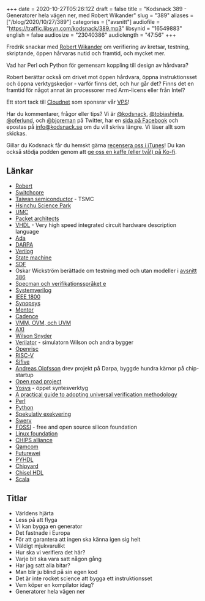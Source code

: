 +++
date = 2020-10-27T05:26:12Z
draft = false
title = "Kodsnack 389 - Generatorer hela vägen ner, med Robert Wikander"
slug = "389"
aliases = ["/blog/2020/10/27/389"]
categories = ["avsnitt"]
audiofile = "https://traffic.libsyn.com/kodsnack/389.mp3"
libsynid = "16549883"
english = false
audiosize = "23040386"
audiolength = "47:56" 
+++

Fredrik snackar med [Robert Wikander](https://www.linkedin.com/in/robertwikander/?originalSubdomain=se) om verifiering av kretsar, testning, skriptande, öppen hårvaras nutid och framtid, och mycket mer.

Vad har Perl och Python för gemensam koppling till design av hårdvara?

Robert berättar också om drivet mot öppen hårdvara, öppna instruktionsset och öppna verktygskedjor - varför finns det, och hur går det? Finns det en framtid för något annat än processorer med Arm-licens eller från Intel?

Ett stort tack till [Cloudnet](http://www.cloudnet.se) som sponsrar vår [VPS](http://en.wikipedia.org/wiki/Virtual_private_server)!

Har du kommentarer, frågor eller tips? Vi är [@kodsnack](https://www.twitter.com/kodsnack), [@tobiashieta](https://www.twitter.com/tobiashieta), [@oferlund](https://www.twitter.com/oferlund), och [@bjoreman](https://www.twitter.com/bjoreman) på Twitter, har en [sida på Facebook](https://www.facebook.com/kodsnack) och epostas på [info@kodsnack.se](mailto:info@kodsnack.se) om du vill skriva längre. Vi läser allt som skickas.

Gillar du Kodsnack får du hemskt gärna [recensera oss i iTunes](http://itunes.apple.com/se/podcast/kodsnack/id561631498?l=en)! Du kan också stödja podden genom att <a href="https://ko-fi.com/kodsnack" rel="payment">ge oss en kaffe (eller två!) på Ko-fi</a>.

## Länkar ##
* [Robert](https://www.linkedin.com/in/robertwikander/?originalSubdomain=se)
* [Switchcore](https://etn.se/index.php/nyheter/51968-switchcore-redo-foer-sista-kapitlet.html)
* [Taiwan semiconductor](https://en.wikipedia.org/wiki/TSMC) - TSMC
* [Hsinchu Science Park](https://en.wikipedia.org/wiki/Hsinchu_Science_Park)
* [UMC](https://en.wikipedia.org/wiki/United_Microelectronics_Corporation)
* [Packet architects](https://www.packetarc.com/)
* [VHDL](https://en.wikipedia.org/wiki/VHDL) - Very high speed integrated circuit hardware description language
* [Ada](https://en.wikipedia.org/wiki/Ada_%28programming_language%29)
* [DARPA](https://en.wikipedia.org/wiki/DARPA)
* [Verilog](https://en.wikipedia.org/wiki/Verilog)
* [State machine](https://en.wikipedia.org/wiki/Finite-state_machine)
* [SDF](https://en.wikipedia.org/wiki/Standard_Delay_Format)
* Oskar Wickström berättade om testning med och utan modeller i [avsnitt 386](https://kodsnack.se/386/)
* [Specman och verifikationsspråket e](https://en.wikipedia.org/wiki/E_%28verification_language%29)
* [Systemverilog](https://en.wikipedia.org/wiki/SystemVerilog)
* [IEEE 1800](https://ieeexplore.ieee.org/document/8299595)
* [Synopsys](https://en.wikipedia.org/wiki/Synopsys)
* [Mentor](https://www.mentor.com/#section-1)
* [Cadence](https://en.wikipedia.org/wiki/Cadence_Design_Systems)
* [VMM, OVM, och UVM](https://www.aldec.com/en/solutions/functional_verification/uvm_ovm_vmm--emulators-and-debuggers-in-embedded-system)
* [AXI](https://en.wikipedia.org/wiki/Advanced_eXtensible_Interface)
* [Wilson Snyder](https://www.veripool.org/users/3)
* [Verilator](https://en.wikipedia.org/wiki/Verilator) - simulatorn Wilson och andra bygger
* [Openrisc](https://en.wikipedia.org/wiki/OpenRISC)
* [RISC-V](https://en.wikipedia.org/wiki/RISC-V)
* [Sifive](https://www.sifive.com/)
* [Andreas Olofsson](https://www.linkedin.com/in/andreasolofsson/) drev projekt på Darpa, byggde hundra kärnor på chip-startup
* [Open road project](https://theopenroadproject.org/)
* [Yosys](http://www.clifford.at/yosys/) - öppet syntesverktyg
* [A practical guide to adopting universal verification methodology](https://www.amazon.com/Practical-Adopting-Universal-Verification-Methodology/dp/1300535938)
* [Perl](https://en.wikipedia.org/wiki/Perl)
* [Python](https://en.wikipedia.org/wiki/Python_%28programming_language%29)
* [Spekulativ exekvering](https://en.wikipedia.org/wiki/Speculative_execution)
* [Swerv](https://github.com/chipsalliance/Cores-SweRV)
* [FOSSI](https://fossi-foundation.org/fossi) - free and open source silicon foundation
* [Linux foundation](https://www.google.com/search?client=safari&rls=en&q=linux+foundation&ie=UTF-8&oe=UTF-8)
* [CHIPS alliance](https://chipsalliance.org/)
* [Qamcom](https://www.qamcom.com/what-we-do)
* [Futurewei](https://www.futurewei.com/)
* [PYHDL](https://github.com/SdNssr/pyhdl)
* [Chipyard](https://chipyard.readthedocs.io/en/latest/)
* [Chisel HDL](https://www.chisel-lang.org/)
* [Scala](https://en.wikipedia.org/wiki/Scala_%28programming_language%29)


## Titlar ##
* Världens hjärta
* Less på att flyga
* Vi kan bygga en generator
* Det fastnade i Europa
* För att garantera att ingen ska känna igen sig helt
* Väldigt mjukvarulikt
* Hur ska vi verifiera det här?
* Varje bit ska vara satt någon gång
* Har jag satt alla bitar?
* Man blir ju blind på sin egen kod
* Det är inte rocket science att bygga ett instruktionsset
* Vem köper en kompilator idag?
* Generatorer hela vägen ner